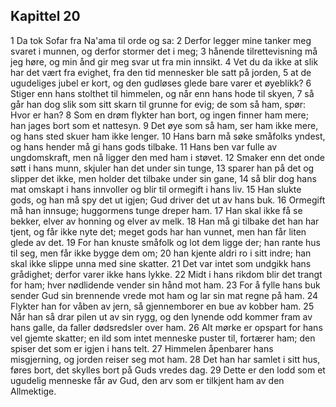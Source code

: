 ## Kapittel 20

1 Da tok Sofar fra Na'ama til orde og sa:
2 Derfor legger mine tanker meg svaret i munnen, og derfor stormer det i meg;
3 hånende tilrettevisning må jeg høre, og min ånd gir meg svar ut fra min innsikt.
4 Vet du da ikke at slik har det vært fra evighet, fra den tid mennesker ble satt på jorden,
5 at de ugudeliges jubel er kort, og den gudløses glede bare varer et øyeblikk?
6 Stiger enn hans stolthet til himmelen, og når enn hans hode til skyen,
7 så går han dog slik som sitt skarn til grunne for evig; de som så ham, spør: Hvor er han?
8 Som en drøm flykter han bort, og ingen finner ham mere; han jages bort som et nattesyn.
9 Det øye som så ham, ser ham ikke mere, og hans sted skuer ham ikke lenger.
10 Hans barn må søke småfolks yndest, og hans hender må gi hans gods tilbake.
11 Hans ben var fulle av ungdomskraft, men nå ligger den med ham i støvet.
12 Smaker enn det onde søtt i hans munn, skjuler han det under sin tunge,
13 sparer han på det og slipper det ikke, men holder det tilbake under sin gane,
14 så blir dog hans mat omskapt i hans innvoller og blir til ormegift i hans liv.
15 Han slukte gods, og han må spy det ut igjen; Gud driver det ut av hans buk.
16 Ormegift må han innsuge; huggormens tunge dreper ham.
17 Han skal ikke få se bekker, elver av honning og elver av melk.
18 Han må gi tilbake det han har tjent, og får ikke nyte det; meget gods har han vunnet, men han får liten glede av det.
19 For han knuste småfolk og lot dem ligge der; han rante hus til seg, men får ikke bygge dem om;
20 han kjente aldri ro i sitt indre; han skal ikke slippe unna med sine skatter.
21 Det var intet som undgikk hans grådighet; derfor varer ikke hans lykke.
22 Midt i hans rikdom blir det trangt for ham; hver nødlidende vender sin hånd mot ham.
23 For å fylle hans buk sender Gud sin brennende vrede mot ham og lar sin mat regne på ham.
24 Flykter han for våben av jern, så gjennemborer en bue av kobber ham.
25 Når han så drar pilen ut av sin rygg, og den lynende odd kommer fram av hans galle, da faller dødsredsler over ham.
26 Alt mørke er opspart for hans vel gjemte skatter; en ild som intet menneske puster til, fortærer ham; den spiser det som er igjen i hans telt.
27 Himmelen åpenbarer hans misgjerning, og jorden reiser seg mot ham.
28 Det han har samlet i sitt hus, føres bort, det skylles bort på Guds vredes dag.
29 Dette er den lodd som et ugudelig menneske får av Gud, den arv som er tilkjent ham av den Allmektige.
